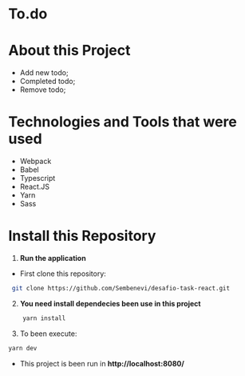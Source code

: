 # To.do

# About this Project

- Add new todo;
- Completed todo;
- Remove todo; 

# Technologies and Tools that were used

- Webpack
- Babel
- Typescript
- React.JS
- Yarn
- Sass

# Install this Repository

1. **Run the application**

- First clone this repository:

```bash
 git clone https://github.com/Sembenevi/desafio-task-react.git
```

2. **You need install dependecies been use in this project**

```bash
    yarn install
```

3. To been execute:

```bash
yarn dev
```

- This project is been run in **http://localhost:8080/**